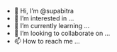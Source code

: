 - 👋 Hi, I’m @supabitra
- 👀 I’m interested in ...
- 🌱 I’m currently learning ...
- 💞️ I’m looking to collaborate on ...
- 📫 How to reach me ...

<!---
supabitra/supabitra is a ✨ special ✨ repository because its `README.md` (this file) appears on your GitHub profile.
You can click the Preview link to take a look at your changes.
--->
